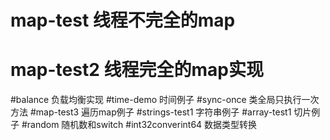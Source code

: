 # map-test 线程不完全的map
# map-test2 线程完全的map实现
#balance 负载均衡实现
#time-demo 时间例子
#sync-once 类全局只执行一次方法
#map-test3 遍历map例子
#strings-test1 字符串例子
#array-test1 切片例子
#random 随机数和switch
#int32converint64  数据类型转换